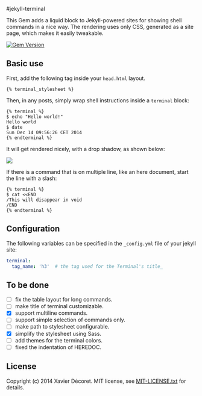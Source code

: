 #jekyll-terminal

This Gem adds a liquid block to Jekyll-powered sites for showing
shell commands in a nice way. The rendering uses only CSS, generated as a site page,
which makes it easily tweakable.

[![Gem Version](https://badge.fury.io/rb/jekyll-terminal.svg)](http://badge.fury.io/rb/jekyll-terminal)

## Basic use

First, add the following tag inside your `head.html` layout.

```liquid
{% terminal_stylesheet %}    
```

Then, in any posts, simply wrap shell instructions inside a `terminal` block:

```liquid
{% terminal %}
$ echo "Hello world!"
Hello world
$ date
Sun Dec 14 09:56:26 CET 2014
{% endterminal %}
```

It will get rendered nicely, with a drop shadow, as shown below:

![](https://github.com/Xadeck/jekyll-terminal/blob/master/screenshot.png)

If there is a command that is on multiple line, like an here document, start the line with a slash:

```liquid
{% terminal %}
$ cat <<END
/This will disappear in void
/END
{% endterminal %}
```

## Configuration

The following variables can be specified in the `_config.yml` file of your jekyll site:

```yaml
terminal:
  tag_name: 'h3'  # the tag used for the Terminal's title_
```

## To be done

- [ ] fix the table layout for long commands.
- [ ] make title of terminal customizable.
- [x] support multiline commands.
- [ ] support simple selection of commands only.
- [ ] make path to stylesheet configurable.
- [x] simplify the stylesheet using Sass.
- [ ] add themes for the terminal colors.
- [ ] fixed the indentation of HEREDOC.

## License
Copyright (c) 2014 Xavier Décoret. MIT license, see [MIT-LICENSE.txt] for details.

[MIT-LICENSE.txt]: https://github.com/bhollis/maruku/blob/master/MIT-LICENSE.txt

